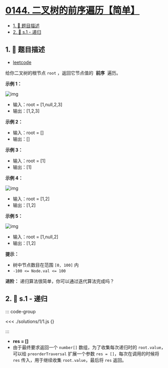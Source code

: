 # [0144. 二叉树的前序遍历【简单】](https://github.com/tnotesjs/TNotes.leetcode/tree/main/notes/0144.%20%E4%BA%8C%E5%8F%89%E6%A0%91%E7%9A%84%E5%89%8D%E5%BA%8F%E9%81%8D%E5%8E%86%E3%80%90%E7%AE%80%E5%8D%95%E3%80%91)

<!-- region:toc -->

- [1. 📝 题目描述](#1--题目描述)
- [2. 🎯 s.1 - 递归](#2--s1---递归)

<!-- endregion:toc -->

## 1. 📝 题目描述

- [leetcode](https://leetcode.cn/problems/binary-tree-preorder-traversal)

给你二叉树的根节点 `root` ，返回它节点值的  **前序**  遍历。

**示例 1：**

![img](https://cdn.jsdelivr.net/gh/tnotesjs/imgs@main/2024-09-25-16-58-03.png)

- 输入：root = [1,null,2,3]
- 输出：[1,2,3]

**示例 2：**

- 输入：root = []
- 输出：[]

**示例 3：**

- 输入：root = [1]
- 输出：[1]

**示例 4：**

![img](https://cdn.jsdelivr.net/gh/tnotesjs/imgs@main/2024-09-25-16-58-12.png)

- 输入：root = [1,2]
- 输出：[1,2]

**示例 5：**

![img](https://cdn.jsdelivr.net/gh/tnotesjs/imgs@main/2024-09-25-16-58-20.png)

- 输入：root = [1,null,2]
- 输出：[1,2]

**提示：**

- 树中节点数目在范围 `[0, 100]` 内
- `-100 <= Node.val <= 100`

**进阶：** 递归算法很简单，你可以通过迭代算法完成吗？

## 2. 🎯 s.1 - 递归

::: code-group

<<< ./solutions/1/1.js {}

:::

- **res = []**
- 由于最终要求返回一个 `number[]` 数组，为了收集每次递归时的 `root.value`，可以给 `preorderTraversal` 扩展一个参数 `res = []`，每次在调用的时候将 `res` 传入，用于继续收集 `root.value`，最后将 `res` 返回。
